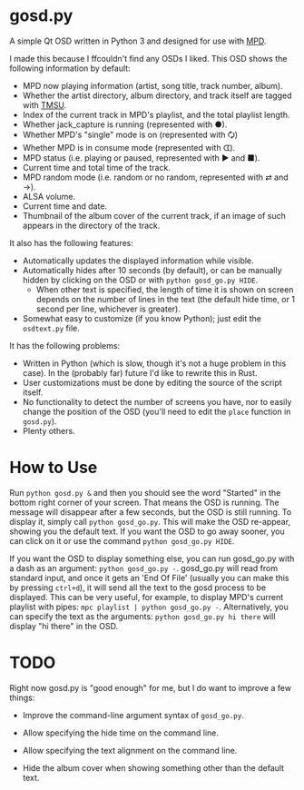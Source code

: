 gosd.py
=======

A simple Qt OSD written in Python 3 and designed for use with [MPD](https://www.musicpd.org/).

I made this because I ffcouldn't find any OSDs I liked. This OSD shows the following information by default:

- MPD now playing information (artist, song title, track number, album).
- Whether the artist directory, album directory, and track itself are tagged with [TMSU](https://tmsu.org/).
- Index of the current track in MPD's playlist, and the total playlist length.
- Whether jack_capture is running (represented with ●).
- Whether MPD's "single" mode is on (represented with 🗘)
- Whether MPD is in consume mode (represented with ᗧ).
- MPD status (i.e. playing or paused, represented with ▶ and ■).
- Current time and total time of the track.
- MPD random mode (i.e. random or no random, represented with ⇄ and →).
- ALSA volume.
- Current time and date.
- Thumbnail of the album cover of the current track, if an image of such appears in the directory of the track.

It also has the following features:

- Automatically updates the displayed information while visible.
- Automatically hides after 10 seconds (by default), or can be manually hidden by clicking on the OSD or with `python gosd_go.py HIDE`.
  - When other text is specified, the length of time it is shown on screen depends on the number of lines in the text (the default hide time, or 1 second per line, whichever is greater).
- Somewhat easy to customize (if you know Python); just edit the `osdtext.py` file.

It has the following problems:

- Written in Python (which is slow, though it's not a huge problem in this case). In the (probably far) future I'd like to rewrite this in Rust.
- User customizations must be done by editing the source of the script itself.
- No functionality to detect the number of screens you have, nor to easily change the position of the OSD (you'll need to edit the `place` function in `gosd.py`).
- Plenty others.

How to Use
==========

Run `python gosd.py &` and then you should see the word "Started" in the bottom right corner of your screen. That means the OSD is running. The message will disappear after a few seconds, but the OSD is still running. To display it, simply call `python gosd_go.py`. This will make the OSD re-appear, showing you the default text. If you want the OSD to go away sooner, you can click on it or use the command `python gosd_go.py HIDE`.

If you want the OSD to display something else, you can run gosd_go.py with a dash as an argument: `python gosd_go.py -`. gosd_go.py will read from standard input, and once it gets an 'End Of File' (usually you can make this by pressing `ctrl+d`), it will send all the text to the gosd process to be displayed. This can be very useful, for example, to display MPD's current playlist with pipes: `mpc playlist | python gosd_go.py -`. Alternatively, you can specify the text as the arguments: `python gosd_go.py hi there` will display "hi there" in the OSD.

TODO
====

Right now gosd.py is "good enough" for me, but I do want to improve a few things:

- Improve the command-line argument syntax of `gosd_go.py`.

- Allow specifying the hide time on the command line.

- Allow specifying the text alignment on the command line.

- Hide the album cover when showing something other than the default text.
